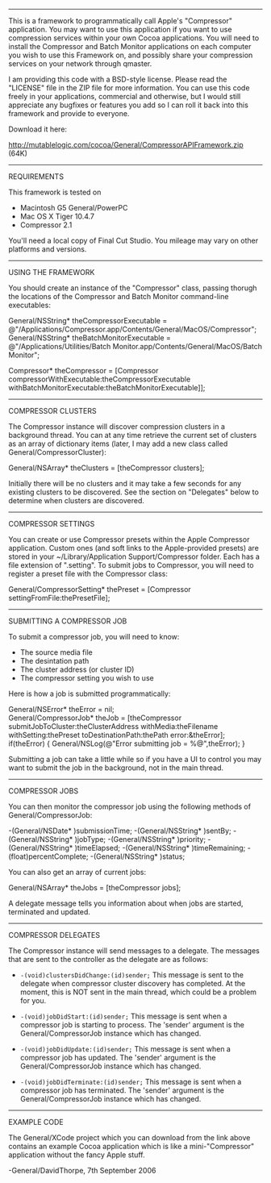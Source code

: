 ----

This is a framework to programmatically call Apple's "Compressor" application. 
You may want to use this application if you want to use compression services
within your own Cocoa applications. You will need to install the Compressor and
Batch Monitor applications on each computer you wish to use this Framework on,
and possibly share your compression services on your network through qmaster.

I am providing this code with a BSD-style license. Please read the "LICENSE" 
file in the ZIP file for more information. You can use this code freely in your applications,
commercial and otherwise, but I would still appreciate any bugfixes or features
you add so I can roll it back into this framework and provide to everyone.

Download it here:

http://mutablelogic.com/cocoa/General/CompressorAPIFramework.zip (64K)


----

REQUIREMENTS

This framework is tested on

 
  * Macintosh G5 General/PowerPC
  * Mac OS X Tiger 10.4.7
  * Compressor 2.1
 

You'll need a local copy of Final Cut Studio. You mileage may vary on other platforms and versions.

----
USING THE FRAMEWORK

You should create an instance of the "Compressor" class, passing thorugh the 
locations of the Compressor and Batch Monitor command-line executables:

    
  General/NSString* theCompressorExecutable = 
    @"/Applications/Compressor.app/Contents/General/MacOS/Compressor";
  General/NSString* theBatchMonitorExecutable = 
    @"/Applications/Utilities/Batch Monitor.app/Contents/General/MacOS/Batch Monitor";

  Compressor* theCompressor = 
    [Compressor compressorWithExecutable:theCompressorExecutable 
              withBatchMonitorExecutable:theBatchMonitorExecutable]];


----
COMPRESSOR CLUSTERS

The Compressor instance will discover compression clusters in a background 
thread. You can at any time retrieve the current set of clusters as an array
of dictionary items (later, I may add a new class called General/CompressorCluster):

    
  General/NSArray* theClusters = [theCompressor clusters];
 

Initially there will be no clusters and it may take a few seconds for any 
existing clusters to be discovered. See the section on "Delegates" below to
determine when clusters are discovered.

----
COMPRESSOR SETTINGS

You can create or use Compressor presets within the Apple Compressor 
application. Custom ones (and soft links to the Apple-provided presets) are 
stored in your ~/Library/Application Support/Compressor folder. Each has a file
extension of ".setting". To submit jobs to Compressor, you will need to register
a preset file with the Compressor class:

    
  General/CompressorSetting* thePreset = [Compressor settingFromFile:thePresetFile];


----
SUBMITTING A COMPRESSOR JOB

To submit a compressor job, you will need to know:

 
  * The source media file 
  * The desintation path
  * The cluster address (or cluster ID)
  * The compressor setting you wish to use
 

Here is how a job is submitted programmatically:

    
  General/NSError* theError = nil;  
  General/CompressorJob* theJob =
    [theCompressor submitJobToCluster:theClusterAddress 
                            withMedia:theFilename 
                          withSetting:thePreset 
                    toDestinationPath:thePath 
                                error:&theError];
  if(theError) {
     General/NSLog(@"Error submitting job = %@",theError);
  }


Submitting a job can take a little while so if you have a UI to control you may
want to submit the job in the background, not in the main thread.

----
COMPRESSOR JOBS

You can then monitor the compressor job using the following methods of 
General/CompressorJob:

    
  -(General/NSDate* )submissionTime;
  -(General/NSString* )sentBy;
  -(General/NSString* )jobType;
  -(General/NSString* )priority;
  -(General/NSString* )timeElapsed;
  -(General/NSString* )timeRemaining;
  -(float)percentComplete;
  -(General/NSString* )status;


You can also get an array of current jobs:

    
  General/NSArray* theJobs = [theCompressor jobs];
 
 
A delegate message tells you information about when jobs are started, 
terminated and updated.

----
COMPRESSOR DELEGATES

The Compressor instance will send messages to a delegate. The messages that are 
sent to the controller as the delegate are as follows:

 

* <code>-(void)clustersDidChange:(id)sender;</code>
    This message is sent to the delegate when compressor cluster discovery has
    completed. At the moment, this is NOT sent in the main thread, which could
    be a problem for you. 
   
* <code>-(void)jobDidStart:(id)sender;</code>
    This message is sent when a compressor job is starting to process. The 
    'sender' argument is the General/CompressorJob instance which has changed.
    
* <code>-(void)jobDidUpdate:(id)sender;</code>
    This message is sent when a compressor job has updated. The 
    'sender' argument is the General/CompressorJob instance which has changed.

* <code>-(void)jobDidTerminate:(id)sender;</code>
    This message is sent when a compressor job has terminated. The 
    'sender' argument is the General/CompressorJob instance which has changed.



----
EXAMPLE CODE

The General/XCode project which you can download from the link above contains an example Cocoa application which is like a 
mini-"Compressor" application without the fancy Apple stuff.


-General/DavidThorpe, 7th September 2006